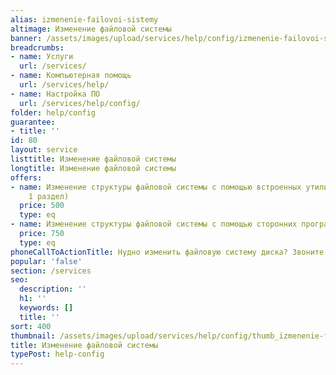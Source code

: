 ```yaml
---
alias: izmenenie-failovoi-sistemy
altimage: Изменение файловой системы
banner: /assets/images/upload/services/help/config/izmenenie-failovoi-sistemy.jpg
breadcrumbs:
- name: Услуги
  url: /services/
- name: Компьютерная помощь
  url: /services/help/
- name: Настройка ПО
  url: /services/help/config/
folder: help/config
guarantee:
- title: ''
id: 80
layout: service
listtitle: Изменение файловой системы
longtitle: Изменение файловой системы
offers:
- name: Изменение структуры файловой системы с помощью встроенных утилит Windows (за
    1 раздел)
  price: 500
  type: eq
- name: Изменение структуры файловой системы с помощью сторонних программ (за 1 раздел)
  price: 750
  type: eq
phoneCallToActionTitle: Нудно изменить файловую систему диска? Звоните!
popular: 'false'
section: /services
seo:
  description: ''
  h1: ''
  keywords: []
  title: ''
sort: 400
thumbnail: /assets/images/upload/services/help/config/thumb_izmenenie-failovoi-sistemy.jpg
title: Изменение файловой системы
typePost: help-config
---
```

